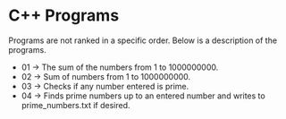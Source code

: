 # C++ Programs
Programs are not ranked in a specific order. Below is a description of the programs.

* 01 -> The sum of the numbers from 1 to 1000000000.
* 02 -> Sum of numbers from 1 to 1000000000.
* 03 -> Checks if any number entered is prime.
* 04 -> Finds prime numbers up to an entered number and writes to prime_numbers.txt if desired.
